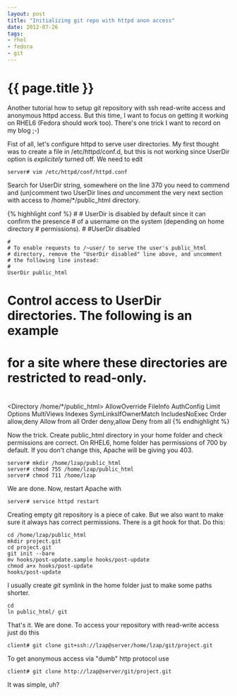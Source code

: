 ```yaml
---
layout: post
title: "Initializing git repo with httpd anon access"
date: 2012-07-26
tags:
- rhel
- fedora
- git
---
```

{{ page.title }}
================

Another tutorial how to setup git repository with ssh read-write access and
anonymous httpd access. But this time, I want to focus on getting it working
on RHEL6 (Fedora should work too). There's one trick I want to record on my
blog ;-)

Fist of all, let's configure httpd to serve user directories. My first thought
was to create a file in /etc/httpd/conf.d, but this is not working since
UserDir option is *explicitely* turned off. We need to edit

    server# vim /etc/httpd/conf/httpd.conf

Search for UserDir string, somewhere on the line 370 you need to commend and
(un)comment two UserDir lines *and* uncomment the very next section with
access to /home/*/public_html directory.

{% highhlight conf %}
<IfModule mod_userdir.c>
    #
    # UserDir is disabled by default since it can confirm the presence
    # of a username on the system (depending on home directory
    # permissions).
    #
    #UserDir disabled

    #
    # To enable requests to /~user/ to serve the user's public_html
    # directory, remove the "UserDir disabled" line above, and uncomment
    # the following line instead:
    # 
    UserDir public_html
</IfModule>

#
# Control access to UserDir directories.  The following is an example
# for a site where these directories are restricted to read-only.
#
<Directory /home/*/public_html>
    AllowOverride FileInfo AuthConfig Limit
    Options MultiViews Indexes SymLinksIfOwnerMatch IncludesNoExec
    <Limit GET POST OPTIONS>
        Order allow,deny
        Allow from all
    </Limit>
    <LimitExcept GET POST OPTIONS>
        Order deny,allow
        Deny from all
    </LimitExcept>
</Directory>
{% endhighlight %}

Now the trick. Create public_html directory in your home folder and check
permissions are correct. On RHEL6, home folder has permissions of 700 by
default. If you don't change this, Apache will be giving you 403.

    server# mkdir /home/lzap/public_html
    server# chmod 755 /home/lzap/public_html
    server# chmod 711 /home/lzap

We are done. Now, restart Apache with

    server# service httpd restart

Creating empty git repository is a piece of cake. But we also want to make
sure it always has correct permissions. There is a git hook for that. Do this:

    cd /home/lzap/public_html
    mkdir project.git
    cd project.git
    git init --bare
    mv hooks/post-update.sample hooks/post-update
    chmod a+x hooks/post-update
    hooks/post-update

I usually create *git* symlink in the home folder just to make some paths
shorter.

    cd
    ln public_html/ git

That's it. We are done. To access your repository with read-write access just
do this

    client# git clone git+ssh://lzap@server/home/lzap/git/project.git

To get anonymous access via "dumb" http protocol use

    client# git clone http://lzap@server/git/project.git

It was simple, uh?
